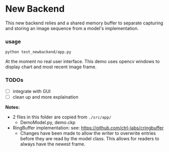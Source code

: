 # New Backend

This new backend relies and a shared memory buffer to separate 
capturing and storing an image sequence from a model's implementation.

### usage 
`python test_newbackend/app.py` 

At the moment no real user interface.
This demo uses opencv windows to display chart and most recent image frame.

### TODOs
- [ ] integrate with GUI
- [ ] clean up and more explaination

**Notes:**
- 2 files in this folder are copied from `./src/app/`
  - DemoModel.py, demo.ckp
- RingBuffer implementation: see: https://github.com/ctrl-labs/cringbuffer
  - Changes have been made to allow the writer to overwrite entries before they are read by the model class.
    This allows for readers to always have the newest frame.
